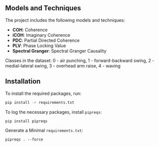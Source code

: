 
## Models and Techniques

The project includes the following models and techniques:

- **COH**: Coherence
- **iCOH**: Imaginary Coherence
- **PDC**: Partial Directed Coherence
- **PLV**: Phase Locking Value
- **Spectral Granger**: Spectral Granger Causality

Classes in the dataset: 0 - air punching, 1 - forward-backward swing, 2 - medial-lateral swing, 3 - overhead arm raise, 4 - waving


## Installation

To install the required packages, run:

```sh
pip install -r requirements.txt
``` 

To log the necessary packages, install `pipreqs`:
```
pip install pipreqs
```
Generate a Minimal `requirements.txt`:
``` 
pipreqs . --force
```